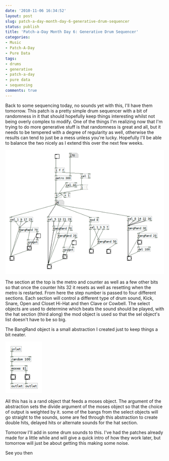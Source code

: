 ```yaml
---
date: '2010-11-06 16:34:52'
layout: post
slug: patch-a-day-month-day-6-generative-drum-sequencer
status: publish
title: 'Patch-a-Day Month Day 6: Generative Drum Sequencer'
categories:
- Music
- Patch-A-Day
- Pure Data
tags:
- drums
- generative
- patch-a-day
- pure data
- sequencing
comments: true
---
```


Back to some sequencing today, no sounds yet with this, I'll have them tomorrow. This patch is a pretty simple drum sequencer with a bit of randomness in it that should hopefully keep things interesting whilst not being overly complex to modify. One of the things I'm realizing now that I'm trying to do more generative stuff is that randomness is great and all, but it needs to be tempered with a degree of regularity as well, otherwise the results can tend to just be a mess unless you're lucky. Hopefully I'll be able to balance the two nicely as I extend this over the next few weeks.



![Generative Sequencer](/a/2010-11-06-patch-a-day-month-day-6-generative-drum-sequencer/06-GenerativeSequencer.png)

The section at the top is the metro and counter as well as a few other bits so that once the counter hits 32 it resets as well as resetting when the metro is restarted. From here the step number is passed to four different sections. Each section will control a different type of drum sound, Kick, Snare, Open and Closet Hi-Hat and then Clave or Cowbell. The select objects are used to determine which beats the sound should be played, with the hat section (third along) the mod object is used so that the sel object's list doesn't have to be so big.

The BangRand object is a small abstraction I created just to keep things a bit neater.

![Bang Rand Abstraction](/a/2010-11-06-patch-a-day-month-day-6-generative-drum-sequencer/BangRand.png)

All this has is a rand object that feeds a moses object. The argument of the abstraction sets the divide argument of the moses object so that the choice of output is weighted by it. some of the bangs from the select objects will go straight to the sounds, some are fed through this abstraction to create double hits, delayed hits or alternate sounds for the hat section.

Tomorrow I'll add in some drum sounds to this. I've had the patches already made for a little while and will give a quick intro of how they work later, but tomorrow will just be about getting this making some noise.

See you then
